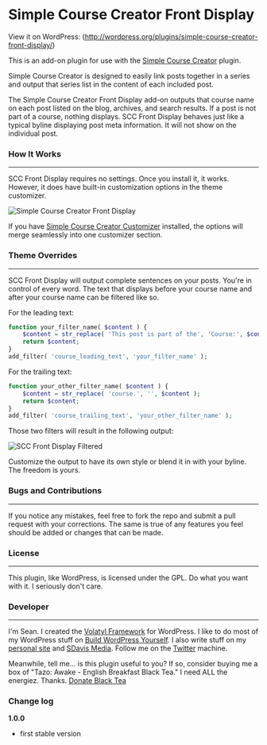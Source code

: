 Simple Course Creator Front Display
=====================

View it on WordPress: (http://wordpress.org/plugins/simple-course-creator-front-display/)

This is an add-on plugin for use with the [Simple Course Creator](https://github.com/sdavis2702/simple-course-creator) plugin.

Simple Course Creator is designed to easily link posts together in a series and output that series list in the content of each included post.

The Simple Course Creator Front Display add-on outputs that course name on each post listed on the blog, archives, and search results. If a post is not part of a course, nothing displays. SCC Front Display behaves just like a typical byline displaying post meta information. It will not show on the individual post.

### How It Works
---

SCC Front Display requires no settings. Once you install it, it works. However, it does have built-in customization options in the theme customizer.

![Simple Course Creator Front Display](http://buildwpyourself.com/wp-content/uploads/edd/2014/04/sccfd-customizer.png)

If you have [Simple Course Creator Customizer](http://buildwpyourself.com/downloads/scc-customizer/) installed, the options will merge seamlessly into one customizer section.

### Theme Overrides
---

SCC Front Display will output complete sentences on your posts. You're in control of every word. The text that displays before your course name and after your course name can be filtered like so.

For the leading text:

```php
function your_filter_name( $content ) {
	$content = str_replace( 'This post is part of the', 'Course:', $content );
	return $content;
}
add_filter( 'course_leading_text', 'your_filter_name' );
```

For the trailing text:

```php
function your_other_filter_name( $content ) {
	$content = str_replace( 'course.', '', $content );
	return $content;
}
add_filter( 'course_trailing_text', 'your_other_filter_name' );
```

Those two filters will result in the following output:

![SCC Front Display Filtered](http://buildwpyourself.com/wp-content/uploads/edd/2014/04/sccfd-filtered.png)

Customize the output to have its own style or blend it in with your byline. The freedom is yours.

### Bugs and Contributions
---

If you notice any mistakes, feel free to fork the repo and submit a pull request with your corrections. The same is true of any features you feel should be added or changes that can be made. 

### License
---

This plugin, like WordPress, is licensed under the GPL. Do what you want with it. I seriously don't care. 

### Developer
---

I'm Sean. I created the [Volatyl Framework](http://volatylthemes.com) for WordPress. I like to do most of my WordPress stuff on [Build WordPress Yourself](http://buildwpyourself.com/). I also write stuff on my [personal site](http://seandavis.co) and [SDavis Media](http://sdavismedia.com). Follow me on the [Twitter](http://sdvs.me/twitter) machine.

Meanwhile, tell me... is this plugin useful to you? If so, consider buying me a box of "Tazo: Awake - English Breakfast Black Tea." I need ALL the energiez. Thanks. [Donate Black Tea](https://www.paypal.com/cgi-bin/webscr?cmd=_s-xclick&hosted_button_id=52HQDSEUA542S)

### Change log

**1.0.0**
* first stable version